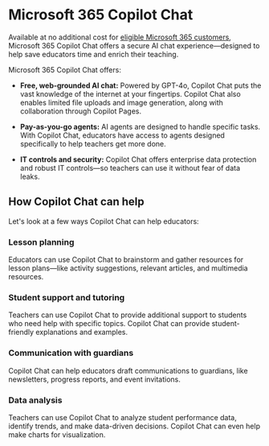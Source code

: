 # Microsoft 365 Copilot Chat

Available at no additional cost for [eligible Microsoft 365 customers](/copilot/manage#microsoft-365--chat-eligibility), Microsoft 365 Copilot Chat offers a secure AI chat experience—designed to help save educators time and enrich their teaching.

Microsoft 365 Copilot Chat offers:

- **Free, web-grounded AI chat:** Powered by GPT-4o, Copilot Chat puts the vast knowledge of the internet at your fingertips. Copilot Chat also enables limited file uploads and image generation, along with collaboration through Copilot Pages.

- **Pay-as-you-go agents:** AI agents are designed to handle specific tasks. With Copilot Chat, educators have access to agents designed specifically to help teachers get more done.

- **IT controls and security:** Copilot Chat offers enterprise data protection and robust IT controls—so teachers can use it without fear of data leaks.

## How Copilot Chat can help

Let's look at a few ways Copilot Chat can help educators:

### Lesson planning

Educators can use Copilot Chat to brainstorm and gather resources for lesson plans—like activity suggestions, relevant articles, and multimedia resources.

### Student support and tutoring

Teachers can use Copilot Chat to provide additional support to students who need help with specific topics. Copilot Chat can provide student-friendly explanations and examples.

### Communication with guardians

Copilot Chat can help educators draft communications to guardians, like newsletters, progress reports, and event invitations.

### Data analysis

Teachers can use Copilot Chat to analyze student performance data, identify trends, and make data-driven decisions. Copilot Chat can even help make charts for visualization.